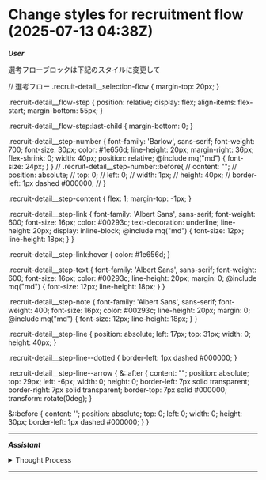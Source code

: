 <!-- Generated by SpecStory -->

# Change styles for recruitment flow (2025-07-13 04:38Z)

_**User**_

選考フローブロックは下記のスタイルに変更して


// 選考フロー
.recruit-detail__selection-flow {
  margin-top: 20px;
}

.recruit-detail__flow-step {
  position: relative;
  display: flex;
  align-items: flex-start;
  margin-bottom: 55px;
}

.recruit-detail__flow-step:last-child {
  margin-bottom: 0;
}

.recruit-detail__step-number {
  font-family: 'Barlow', sans-serif;
  font-weight: 700;
  font-size: 30px;
  color: #1e656d;
  line-height: 20px;
  margin-right: 36px;
  flex-shrink: 0;
  width: 40px;
  position: relative;
  @include mq("md") {
    font-size: 24px;
  }
}
// .recruit-detail__step-number::before{
//   content: "";
//   position: absolute;
//   top: 0;
//   left: 0;
//   width: 1px;
// height: 40px;
// border-left: 1px dashed #000000;
// }

.recruit-detail__step-content {
  flex: 1;
  margin-top: -1px;
}

.recruit-detail__step-link {
  font-family: 'Albert Sans', sans-serif;
  font-weight: 600;
  font-size: 16px;
  color: #00293c;
  text-decoration: underline;
  line-height: 20px;
  display: inline-block;
  @include mq("md") {
    font-size: 12px;
    line-height: 18px;
  }
}

.recruit-detail__step-link:hover {
  color: #1e656d;
}

.recruit-detail__step-text {
  font-family: 'Albert Sans', sans-serif;
  font-weight: 600;
  font-size: 16px;
  color: #00293c;
  line-height: 20px;
  margin: 0;
  @include mq("md") {
    font-size: 12px;
    line-height: 18px;
  }
}

.recruit-detail__step-note {
  font-family: 'Albert Sans', sans-serif;
  font-weight: 400;
  font-size: 16px;
  color: #00293c;
  line-height: 20px;
  margin: 0;
  @include mq("md") {
    font-size: 12px;
    line-height: 18px;
  }
}

.recruit-detail__step-line {
  position: absolute;
  left: 17px;
  top: 31px;
  width: 0;
  height: 40px;
}

.recruit-detail__step-line--dotted {
  border-left: 1px dashed #000000;
}

.recruit-detail__step-line--arrow {
  &::after {
    content: "";
    position: absolute;
    top: 29px;
    left: -6px;
    width: 0;
    height: 0;
    border-left: 7px solid transparent;
    border-right: 7px solid transparent;
    border-top: 7px solid #000000;
    transform: rotate(0deg);
  }
  
  &::before {
    content: '';
    position: absolute;
    top: 0;
    left: 0;
    width: 0;
    height: 30px;
    border-left: 1px dashed #000000;
  }
}




---

_**Assistant**_

<think><details><summary>Thought Process</summary>ユーザーは選考フローブロックのスタイルを変更したいとのことです。現在のファイルを見ると、`sass/base/_recruit.scss`ファイルで選考フローのスタイルが定義されています。

現在のファイルを確認すると、選考フローのスタイルは以下の場所にあります：

1. 1847行目あたりから通常の選考フローのスタイル
2. 2053行目あたりから選考フローブロック用のスタイル

ユーザーが提供したスタイルは、現在のスタイルと比較して以下の変更が見られます：
- `.recruit-detail__step-number`のcolorが`#000000`から`#1e656d`に変更
- 他の部分は基本的に同じ

この変更を適用するために、選考フローブロックのスタイル部分を更新する必要があります。

具体的には、2053行目以降にある選考フローブロックのスタイル部分を、ユーザーが提供したスタイルに変更します。</details></think>

---

